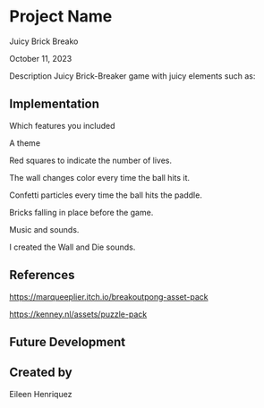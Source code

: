 # Project Name
Juicy Brick Breako

October 11, 2023

Description
Juicy Brick-Breaker game with juicy elements such as:


## Implementation

Which features you included

A theme 

Red squares to indicate the number of lives. 

The wall changes color every time the ball hits it.

Confetti particles every time the ball hits the paddle.

Bricks falling in place before the game.

Music and sounds.

I created the Wall and Die sounds. 



## References

https://marqueeplier.itch.io/breakoutpong-asset-pack

https://kenney.nl/assets/puzzle-pack

## Future Development


## Created by
Eileen Henriquez
